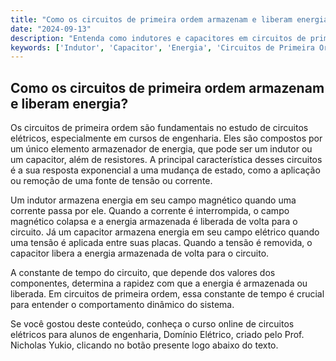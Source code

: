 ```yaml
---
title: "Como os circuitos de primeira ordem armazenam e liberam energia?"
date: "2024-09-13"
description: "Entenda como indutores e capacitores em circuitos de primeira ordem armazenam e liberam energia."
keywords: ['Indutor', 'Capacitor', 'Energia', 'Circuitos de Primeira Ordem']
---
```


## Como os circuitos de primeira ordem armazenam e liberam energia?

Os circuitos de primeira ordem são fundamentais no estudo de circuitos elétricos, especialmente em cursos de engenharia. Eles são compostos por um único elemento armazenador de energia, que pode ser um indutor ou um capacitor, além de resistores. A principal característica desses circuitos é a sua resposta exponencial a uma mudança de estado, como a aplicação ou remoção de uma fonte de tensão ou corrente.

Um indutor armazena energia em seu campo magnético quando uma corrente passa por ele. Quando a corrente é interrompida, o campo magnético colapsa e a energia armazenada é liberada de volta para o circuito. Já um capacitor armazena energia em seu campo elétrico quando uma tensão é aplicada entre suas placas. Quando a tensão é removida, o capacitor libera a energia armazenada de volta para o circuito.

A constante de tempo do circuito, que depende dos valores dos componentes, determina a rapidez com que a energia é armazenada ou liberada. Em circuitos de primeira ordem, essa constante de tempo é crucial para entender o comportamento dinâmico do sistema.

Se você gostou deste conteúdo, conheça o curso online de circuitos elétricos para alunos de engenharia, Domínio Elétrico, criado pelo Prof. Nicholas Yukio, clicando no botão presente logo abaixo do texto.